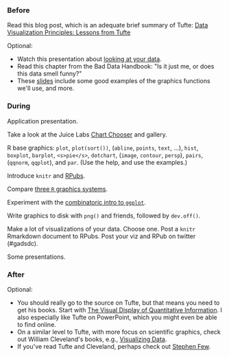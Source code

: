 ### Before

Read this blog post, which is an adequate brief summary of Tufte: [Data Visualization Principles: Lessons from Tufte](http://moz.com/blog/data-visualization-principles-lessons-from-tufte)

Optional:

 * Watch this presentation about [looking at your data](http://www.youtube.com/watch?v=coNDCIMH8bk).
 * Read this chapter from the Bad Data Handbook: "Is it just me, or does this data smell funny?"
 * These [slides](http://faculty.ucr.edu/~tgirke/HTML_Presentations/Manuals/Rgraphics/Rgraphics.pdf) include some good examples of the graphics functions we'll use, and more.


### During

Application presentation.

Take a look at the Juice Labs [Chart Chooser](http://labs.juiceanalytics.com/chartchooser/) and gallery.

R base graphics: `plot`, `plot(sort())`, (`abline`, `points`, `text`, ...), `hist`, `boxplot`, `barplot`, `<s>pie</s>`, `dotchart`, (`image`, `contour`, `persp`), `pairs`, (`qqnorm`, `qqplot`), and `par`. (Use the help, and use the examples.)

Introduce `knitr` and [RPubs](http://rpubs.com/).

Compare [three `R` graphics systems](three_systems.Rmd).

Experiment with the [combinatoric intro to `ggplot`](ggplot.md).

Write graphics to disk with `png()` and friends, followed by `dev.off()`.

Make a lot of visualizations of your data. Choose one. Post a `knitr` Rmarkdown document to RPubs. Post your viz and RPub on twitter (#gadsdc).

Some presentations.


### After

Optional:

 * You should really go to the source on Tufte, but that means you need to get his books. Start with [The Visual Display of Quantitative Information](http://www.amazon.com/The-Visual-Display-Quantitative-Information/dp/0961392142). I also especially like Tufte on PowerPoint, which you might even be able to find online.
 * On a similar level to Tufte, with more focus on scientific graphics, check out William Cleveland's books, e.g., [Visualizing Data](http://www.amazon.com/Visualizing-Data-William-S-Cleveland/dp/0963488406/).
 * If you've read Tufte and Cleveland, perhaps check out [Stephen Few](http://www.amazon.com/Stephen-Few/e/B001H6IQ5M).

